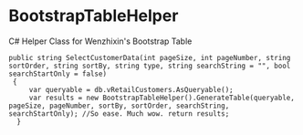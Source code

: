 # BootstrapTableHelper
C# Helper Class for Wenzhixin's Bootstrap Table

    public string SelectCustomerData(int pageSize, int pageNumber, string sortOrder, string sortBy, string type, string searchString = "", bool searchStartOnly = false)
     { 
	     var queryable = db.vRetailCustomers.AsQueryable(); 
	     var results = new BootstrapTableHelper().GenerateTable(queryable, pageSize, pageNumber, sortBy, sortOrder, searchString, searchStartOnly); //So ease. Much wow. return results;
      }
